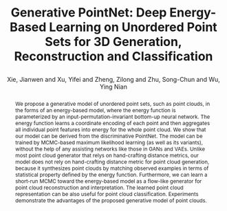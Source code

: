 ---
layout: pub
type: inproceedings
key: xie2021GPointent
title: >
    Generative PointNet: Deep Energy-Based Learning on Unordered Point Sets for 3D Generation, Reconstruction and Classification
author: Xie, Jianwen and Xu, Yifei and Zheng, Zilong and Zhu, Song-Chun and Wu, Ying Nian
arxiv: https://arxiv.org/pdf/2004.01301.pdf
abbr: CVPR'21
img: GPointNet/gen_res.png
website: http://www.stat.ucla.edu/~jxie/GPointNet/
booktitle: Proceedings of the IEEE conference on computer vision and pattern recognition (CVPR)
year: 2021
abstract: >
    We propose a generative model of unordered point sets, such as point clouds, in the forms of an energy-based model, where the energy function is parameterized by an input-permutation-invariant bottom-up neural network. The energy function learns a coordinate encoding of each point and then aggregates all individual point features into energy for the whole point cloud. We show that our model can be derived from the discriminative PointNet. The model can be trained by MCMC-based maximum likelihood learning (as well as its variants), without the help of any assisting networks like those in GANs and VAEs. Unlike most point cloud generator that relys on hand-crafting distance metrics, our model does not rely on hand-crafting distance metric for point cloud generation, because it synthesizes point clouds by matching observed examples in terms of statistical property defined by the energy function. Furthermore, we can learn a short-run MCMC toward the energy-based model as a flow-like generator for point cloud reconstruction and interpretation. The learned point cloud representation can be also useful for point cloud classification. Experiments demonstrate the advantages of the proposed generative model of point clouds.
bibtex: >
    @inproceedings{xie2021GPointent,
        title={Generative PointNet: Deep Energy-Based Learning on Unordered Point Sets for 3D Generation, Reconstruction and Classification},
        author={Xie, Jianwen and Xu, Yifei and Zheng, Zilong and Zhu, Song-Chun and Wu, Ying Nian},
        booktitle={Proceedings of the IEEE conference on computer vision and pattern recognition (CVPR)},
        year={2021}
    } 
---